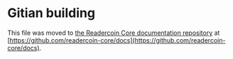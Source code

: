 Gitian building
================

This file was moved to [the Readercoin Core documentation repository](https://github.com/readercoin-core/docs/blob/master/gitian-building.md) at [https://github.com/readercoin-core/docs](https://github.com/readercoin-core/docs).

